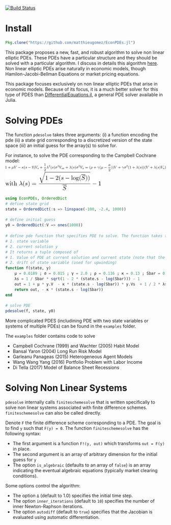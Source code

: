 [![Build Status](https://travis-ci.org/matthieugomez/EconPDEs.jl.svg?branch=master)](https://travis-ci.org/matthieugomez/EconPDEs.jl)

# Install
```julia
Pkg.clone("https://github.com/matthieugomez/EconPDEs.jl")
```

This package proposes a new, fast, and robust algorithm to solve non linear elliptic PDEs. These PDEs have a particular structure and they should be solved with a particular algorithm. I discuss in details this algorithm [here](https://github.com/matthieugomez/EconPDEs.jl/blob/master/src/details.pdf). Non linear elliptic PDEs arise naturally in economic models, though Hamilon-Jacobi-Bellman Equations or market pricing equations.

This package focuses exclusively on non linear elliptic PDEs that arise in economic models. Because of its focus, it is a much better solver for this type of PDES than [DifferentialEquations.jl](https://github.com/JuliaDiffEq/DifferentialEquations.jl), a general PDE solver available in Julia.

# Solving  PDEs
The function `pdesolve` takes three arguments: (i) a function encoding the pde (ii) a state grid corresponding to a discretized version of the state space (iii) an initial guess for the array(s) to solve for. 

For instance, to solve the PDE corresponding to the Campbell Cochrane model:
<img src="img/campbell.png">
<img src="img/campbell2.png" width="300">

```julia
using EconPDEs, OrderedDict
# define state grid
state = OrderedDict(:s => linspace(-100, -2.4, 1000))

# define initial guess
y0 = OrderedDict(:V => ones(1000))

# define pde function that specifies PDE to solve. The function takes two arguments:
# 1. state variable 
# 2. current solution y
# It returns a tuple composed of
# 1. Value of PDE at current solution and current state (note that the current solution and its derivatives can be accessed as fields of y)
# 2. drift of state variable (used for upwinding)
function f(state, y)
	μ = 0.0189 ; σ = 0.015 ; γ = 2.0 ; ρ = 0.116 ; κ = 0.13 ; Sbar = 0.5883
	λs = 1 / Sbar * sqrt(1 - 2 * (state.s - log(Sbar))) - 1
	out = 1 + μ * y.V  - κ * (state.s - log(Sbar)) * y.Vs  + 1 / 2 * λs^2 * σ^2 * y.Vss + λs * σ^2 * y.Vs - (ρ + γ * μ - γ * κ / 2) * y.V - γ * σ^2 * (1 + λs) * (y.V + λs * y.Vs) 
	return out, - κ * (state.s - log(Sbar))
end

# solve PDE
pdesolve(f, state, y0)
```

More complicated PDES (includining PDE with two state variables or systems of multiple PDEs) can be found in the `examples` folder. 

The `examples` folder contains code to solve
- Campbell Cochrane (1999) and Wachter (2005) Habit Model
- Bansal Yaron (2004) Long Run Risk Model
- Garleanu Panageas (2015) Heterogeneous Agent Models
- Wang Wang Yang (2016) Portfolio Problem with Labor Income
- Di Tella (2017) Model of Balance Sheet Recessions


# Solving Non Linear Systems
`pdesolve` internally calls `finiteschemesolve` that is written specifically to solve non linear systems associated with finite difference schemes. `finiteschemesolve` can also be called directly.

Denote `F` the finite difference scheme corresponding to a PDE. The goal is to find `y` such that `F(y) = 0`.  The function `finiteschemesolve` has the following syntax:

 - The first argument is a function `F!(y, out)` which transforms `out = F(y)` in place.
 - The second argument is an array of arbitrary dimension for the initial guess for `y`
 - The option `is_algebraic` (defaults to an array of `false`) is an array indicating the eventual algebraic equations (typically market clearing conditions).

 Some options control the algorithm:
 - The option `Δ` (default to 1.0) specifies the initial time step. 
 - The option `inner_iterations` (default to `10`) specifies the number of inner Newton-Raphson iterations. 
 - The option `autodiff` (default to `true`) specifies that the Jacobian is evaluated using automatic differentiation.



